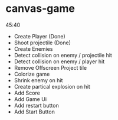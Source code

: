 # canvas-game
45:40
- Create Player (Done)
- Shoot projectile (Done)
- Create Enemies
- Detect collision on enemy / projectile hit
- Detect collision on enemy / player hit
- Remove Offscreen Project tile
- Colorize game
- Shrink enemy on hit
- Create partical explosion on hit
- Add Score
- Add Game Ui
- Add restart button
- Add Start Button
